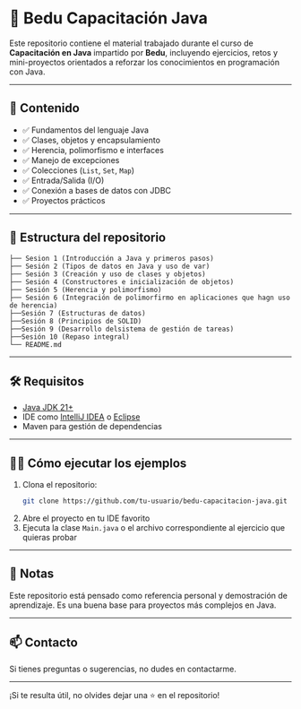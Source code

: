 # 📘 Bedu Capacitación Java

Este repositorio contiene el material trabajado durante el curso de **Capacitación en Java** impartido por **Bedu**, incluyendo ejercicios, retos y mini-proyectos orientados a reforzar los conocimientos en programación con Java.

---

## 🚀 Contenido

- ✅ Fundamentos del lenguaje Java
- ✅ Clases, objetos y encapsulamiento
- ✅ Herencia, polimorfismo e interfaces
- ✅ Manejo de excepciones
- ✅ Colecciones (`List`, `Set`, `Map`)
- ✅ Entrada/Salida (I/O)
- ✅ Conexión a bases de datos con JDBC
- ✅ Proyectos prácticos

---

## 📁 Estructura del repositorio

```
├── Sesion 1 (Introducción a Java y primeros pasos)
├── Sesión 2 (Tipos de datos en Java y uso de var)
├── Sesión 3 (Creación y uso de clases y objetos) 
├── Sesión 4 (Constructores e inicialización de objetos)
├── Sesión 5 (Herencia y polimorfismo)
├── Sesión 6 (Integración de polimorfirmo en aplicaciones que hagn uso de herencia)
├──Sesión 7 (Estructuras de datos)
├──Sesión 8 (Principios de SOLID)
├──Sesión 9 (Desarrollo delsistema de gestión de tareas)
├──Sesión 10 (Repaso integral)
└── README.md
```

---

## 🛠️ Requisitos

- [Java JDK 21+](https://www.oracle.com/java/technologies/javase/jdk17-archive-downloads.html)
- IDE como [IntelliJ IDEA](https://www.jetbrains.com/idea/) o [Eclipse](https://www.eclipse.org/)
- Maven para gestión de dependencias

---

## 👨‍💻 Cómo ejecutar los ejemplos

1. Clona el repositorio:
   ```bash
   git clone https://github.com/tu-usuario/bedu-capacitacion-java.git
   ```
2. Abre el proyecto en tu IDE favorito
3. Ejecuta la clase `Main.java` o el archivo correspondiente al ejercicio que quieras probar

---

## 📌 Notas

Este repositorio está pensado como referencia personal y demostración de aprendizaje. Es una buena base para proyectos más complejos en Java.

---

## 📫 Contacto

Si tienes preguntas o sugerencias, no dudes en contactarme.

---

¡Si te resulta útil, no olvides dejar una ⭐ en el repositorio!
